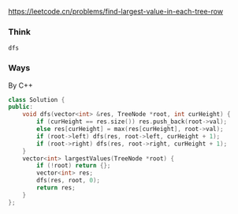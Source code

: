 https://leetcode.cn/problems/find-largest-value-in-each-tree-row

### Think
```
dfs
```

### Ways
By C++
```C++
class Solution {
public:
    void dfs(vector<int> &res, TreeNode *root, int curHeight) {
        if (curHeight == res.size()) res.push_back(root->val);
        else res[curHeight] = max(res[curHeight], root->val);
        if (root->left) dfs(res, root->left, curHeight + 1);
        if (root->right) dfs(res, root->right, curHeight + 1);
    }
    vector<int> largestValues(TreeNode *root) {
        if (!root) return {};
        vector<int> res;
        dfs(res, root, 0);
        return res;
    }
};
```
